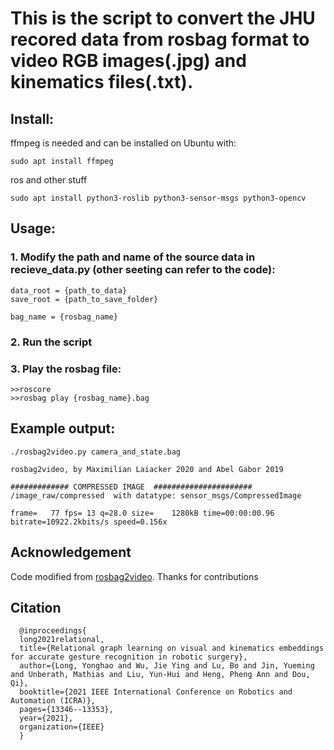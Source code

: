 
# This is the script to convert the JHU recored data from rosbag format to video RGB images(.jpg) and kinematics files(.txt).


## Install:

ffmpeg is needed and can be installed on Ubuntu with:

    sudo apt install ffmpeg

ros and other stuff

    sudo apt install python3-roslib python3-sensor-msgs python3-opencv



## Usage:

### 1. Modify the path and name of the source data in recieve_data.py (other seeting can refer to the code):
    data_root = {path_to_data}
    save_root = {path_to_save_folder}

    bag_name = {rosbag_name}
    
### 2. Run the script

### 3. Play the rosbag file:
    >>roscore
    >>rosbag play {rosbag_name}.bag

## Example output:

    ./rosbag2video.py camera_and_state.bag

    rosbag2video, by Maximilian Laiacker 2020 and Abel Gabor 2019

    ############# COMPRESSED IMAGE  ######################
    /image_raw/compressed  with datatype: sensor_msgs/CompressedImage

    frame=   77 fps= 13 q=28.0 size=    1280kB time=00:00:00.96 bitrate=10922.2kbits/s speed=0.156x

## Acknowledgement

Code modified from [rosbag2video](https://github.com/mlaiacker/rosbag2video/). Thanks for contributions
    
## Citation

      @inproceedings{
      long2021relational,
      title={Relational graph learning on visual and kinematics embeddings for accurate gesture recognition in robotic surgery},
      author={Long, Yonghao and Wu, Jie Ying and Lu, Bo and Jin, Yueming and Unberath, Mathias and Liu, Yun-Hui and Heng, Pheng Ann and Dou, Qi},
      booktitle={2021 IEEE International Conference on Robotics and Automation (ICRA)},
      pages={13346--13353},
      year={2021},
      organization={IEEE}
      }



